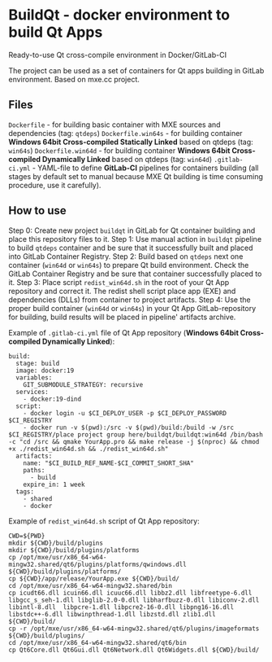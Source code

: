 # BuildQt - docker environment to build Qt Apps
Ready-to-use Qt cross-compile environment in Docker/GitLab-CI

The project can be used as a set of containers for Qt apps building in GitLab environment.
Based on mxe.cc project.

## Files
`Dockerfile` - for building basic container with MXE sources and dependencies (tag: `qtdeps`)
`Dockerfile.win64s` - for building container **Windows 64bit Cross-compiled Statically Linked** based on qtdeps (tag: `win64s`)
`Dockerfile.win64d` - for building container **Windows 64bit Cross-compiled Dynamically Linked** based on qtdeps (tag: `win64d`)
`.gitlab-ci.yml` - YAML-file to define **GitLab-CI** pipelines for containers building (all stages by default set to manual because MXE Qt building is time consuming procedure, use it carefully).

## How to use
Step 0: Create new project `buildqt` in GitLab for Qt container building and place this repository files to it.
Step 1: Use manual action in `buildqt` pipeline to build `qtdeps` container and be sure that it successfully built and placed into GitLab Container Registry. 
Step 2: Build based on `qtdeps` next one container (`win64d` or `win64s`) to prepare Qt build environment. Check the GitLab Container Registry and be sure that container successfully placed to it.
Step 3: Place script `redist_win64d.sh` in the root of your Qt App repository and correct it. The redist shell script place app (EXE) and dependencies (DLLs) from container to project artifacts. 
Step 4: Use the proper build container (`win64d` or `win64s`) in your Qt App GitLab-repository for building, build results will be placed in pipeline' artifacts archive. 

Example of `.gitlab-ci.yml` file of Qt App repository (**Windows 64bit Cross-compiled Dynamically Linked**):
```
build:
  stage: build
  image: docker:19
  variables:
    GIT_SUBMODULE_STRATEGY: recursive
  services: 
    - docker:19-dind
  script:
    - docker login -u $CI_DEPLOY_USER -p $CI_DEPLOY_PASSWORD $CI_REGISTRY
    - docker run -v $(pwd):/src -v $(pwd)/build:/build -w /src $CI_REGISTRY/place project group here/buildqt/buildqt:win64d /bin/bash -c "cd /src && qmake YourApp.pro && make release -j $(nproc) && chmod +x ./redist_win64d.sh && ./redist_win64d.sh"
  artifacts:
    name: "$CI_BUILD_REF_NAME-$CI_COMMIT_SHORT_SHA"
    paths:
      - build
    expire_in: 1 week
  tags:
    - shared
    - docker
```

Example of `redist_win64d.sh` script of Qt App repository:
```
CWD=${PWD}
mkdir ${CWD}/build/plugins
mkdir ${CWD}/build/plugins/platforms
cp /opt/mxe/usr/x86_64-w64-mingw32.shared/qt6/plugins/platforms/qwindows.dll ${CWD}/build/plugins/platforms/
cp ${CWD}/app/release/YourApp.exe ${CWD}/build/
cd /opt/mxe/usr/x86_64-w64-mingw32.shared/bin
cp icudt66.dll icuin66.dll icuuc66.dll libbz2.dll libfreetype-6.dll libgcc_s_seh-1.dll libglib-2.0-0.dll libharfbuzz-0.dll libiconv-2.dll libintl-8.dll  libpcre-1.dll libpcre2-16-0.dll libpng16-16.dll libstdc++-6.dll libwinpthread-1.dll libzstd.dll zlib1.dll ${CWD}/build/
cp -r /opt/mxe/usr/x86_64-w64-mingw32.shared/qt6/plugins/imageformats ${CWD}/build/plugins/
cd /opt/mxe/usr/x86_64-w64-mingw32.shared/qt6/bin
cp Qt6Core.dll Qt6Gui.dll Qt6Network.dll Qt6Widgets.dll ${CWD}/build/
```
